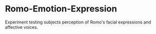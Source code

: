 # Romo-Emotion-Expression
Experiment testing subjects perception of Romo's facial expressions and affective voices.
